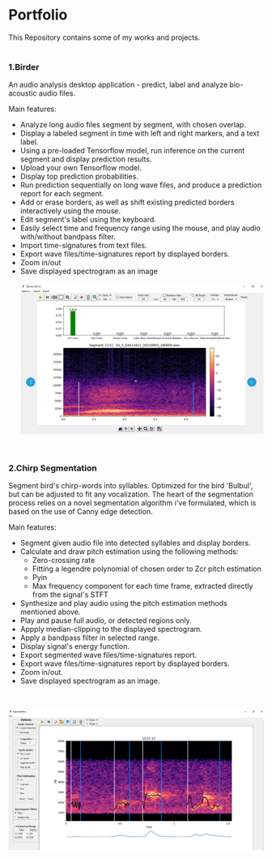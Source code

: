 # Portfolio
This Repository contains some of my works and projects.
<br/><br/>

### 1.Birder
An audio analysis desktop application - predict, label and analyze bio-acoustic audio files.

Main features:
* Analyze long audio files segment by segment, with chosen overlap.
* Display a labeled segment in time with left and right markers, and a text label.
* Using a pre-loaded Tensorflow model, run inference on the current segment and display prediction results.
* Upload your own Tensorflow model.
* Display top prediction probabilities.
* Run prediction sequentially on long wave files, and produce a prediction report for each segment.
* Add or erase borders, as well as shift existing predicted borders interactively using the mouse.
* Edit segment's label using the keyboard.
* Easily select time and frequency range using the mouse, and play audio with/without bandpass filter.
* Import time-signatures from text files.
* Export wave files/time-signatures report by displayed borders.
* Zoom in/out
* Save displayed spectrogram as an image
<br/><br/>
![](images/SpeciesV2.PNG)


<br/>

### 2.Chirp Segmentation
Segment bird's chirp-words into syllables.
Optimized for the bird 'Bulbul', but can be adjusted to fit any vocalization.
The heart of the segmentation process relies on a novel segmentation algorithm i've formulated,
which is based on the use of Canny edge detection.

Main features:
* Segment given audio file into detected syllables and display borders.
* Calculate and draw pitch estimation using the following methods:
	* Zero-crossing rate
	* Fitting a legendre polynomial of chosen order to Zcr pitch estimation
	* Pyin
	* Max frequency component for each time frame, extracted directly from the signal's STFT
* Synthesize and play audio using the pitch estimation methods mentioned above.
* Play and pause full audio, or detected regions only.
* Appply median-clipping to the displayed spectrogram.
* Apply a bandpass filter in selected range.
* Display signal's energy function.
* Export segmented wave files/time-signatures report.
* Export wave files/time-signatures report by displayed borders.
* Zoom in/out.
* Save displayed spectrogram as an image.
 
<br/><br/>
![](images/Segment2.PNG)


 
 


